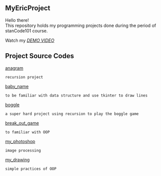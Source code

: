 ## MyEricProject
Hello there!\
This repository holds my programming projects done during the period of stanCode101 course.

Watch my *[DEMO VIDEO](https://drive.google.com/file/d/1kkixCRy0so78c2eEXHyazW9q5IUKCbvX/view?usp=sharing)*

## Project Source Codes
[anagram](https://github.com/WenJuiHuang/MyEricProject/tree/main/anagram)
    
    recursion project
    
[baby_name](https://github.com/WenJuiHuang/MyEricProject/tree/main/baby_name)

    to be familiar with data structure and use tkinter to draw lines

[boggle](https://github.com/WenJuiHuang/MyEricProject/tree/main/boggle)

    a super hard project using recursion to play the boggle game
    
[break_out_game](https://github.com/WenJuiHuang/MyEricProject/tree/main/break_out_game)

    to familiar with OOP
    
[my_photoshop](https://github.com/WenJuiHuang/MyEricProject/tree/main/my-photoshop)

    image processing
    
[my_drawing](https://github.com/WenJuiHuang/MyEricProject/tree/main/my_drawing)

    simple practices of OOP
